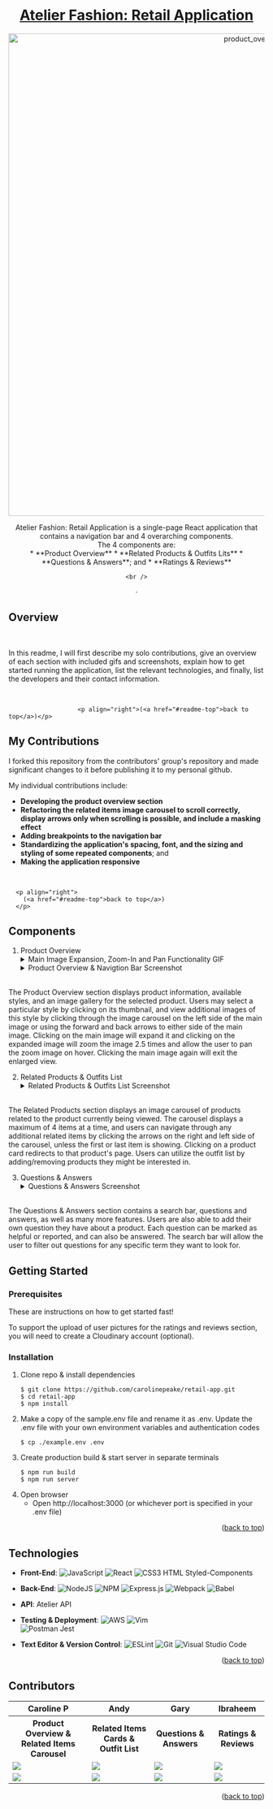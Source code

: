 <!-- Improved compatibility of back to top link: See: https://github.com/othneildrew/Best-README-Template/pull/73 -->
<a name="readme-top"></a>

<!-- PROJECT LOGO -->
<br />
<div align="center">
  <a href="https://github.com/carolinepeake/retail-app">
  <h1 align="center">Atelier Fashion: Retail Application</h1>
    <!-- ******************************************************************** -->
     <img align="center" width="950" alt="product_overview" src="https://user-images.githubusercontent.com/100883305/233085638-2442e07a-9868-4fa0-bc14-cb01ee6b42dd.png">
   
  </a>



  <p align="center">
   Atelier Fashion: Retail Application is a single-page React application that contains a navigation bar and 4 overarching components. 
    <br/>
   The 4 components are:
    <br/>
    * **Product Overview** 
    * **Related Products & Outfits Lits**
    * **Questions & Answers**; and
    * **Ratings & Reviews**
    
  </p>
    
    <br />
    
   ·<!-- DEMO LINK 
      <a href="https://github.com/ph-castle/apples2oranges">View Demo(DEMO LINK HERE!!!!)</a>
    -->

 
</div>

   

## Overview
                      
<!-- TOC: ADD LINKS FOR THE MAIN SECTIONS HERE -->

 <br/>    
 
In this readme, I will first describe my solo contributions, give an overview of each section with included gifs and screenshots, explain how to get started running the application, list the relevant technologies, and finally, list the developers and their contact information.

<br/>
                       
                       <p align="right">(<a href="#readme-top">back to top</a>)</p>
                       
 ## My Contributions
                       
I forked this repository from the contributors' group's repository and made significant changes to it before publishing it to my personal github.

My individual contributions include: <!-- INCLUDE SCREENSHOTS -->
<br/>
* **Developing the product overview section**
* **Refactoring the related items image carousel to scroll correctly, display arrows only when scrolling is possible, and include a masking effect** 
* **Adding breakpoints to the navigation bar**
* **Standardizing the application's spacing, font, and the sizing and styling of some repeated components**; and
* **Making the application responsive**  

<br/>
                                                              
      <p align="right">
        (<a href="#readme-top">back to top</a>)
      </p>
                                
                        
## Components

1. Product Overview
    <details>
    <summary>Main Image Expansion, Zoom-In and Pan Functionality GIF</summary>
     <img width="950" align="center" alt="product_nav" src="https://user-images.githubusercontent.com/100883305/233085544-081dd73e-ced4-42be-997a-ca6defee1bcd.gif">
    </details>
    <details>
    <summary>Product Overview & Navigtion Bar Screenshot</summary>
    <img width="950" alt="Product Overview with Navigation Bar" src="https://user-images.githubusercontent.com/100883305/233090260-aa25d48e-66e7-4305-bf44-644c31c88e5e.png">
    </details>

  <br>The Product Overview section displays product information, available styles, and an image gallery for the selected product. Users may select a particular style by clicking on its thumbnail, and view additional images of this style by clicking through the image carousel on the left side of the main image or using the forward and back arrows to either side of the main image. Clicking on the main image will expand it and clicking on the expanded image will zoom the image 2.5 times and allow the user to pan the zoom image on hover. Clicking the main image again will exit the enlarged view.


<!--  ![Product Overview Screenshot](images/product_overview.png)-->
 
2.  Related Products & Outfits List 
    <details>
    <summary> Related Products & Outfits List Screenshot</summary>
      <img width="950" align="center" alt="new_related" src="https://user-images.githubusercontent.com/100883305/233085678-8e730dc7-8c6d-46c0-a64c-9538456da3a9.png">
  </details>
   <br> The Related Products section displays an image carousel of products related to the product currently being viewed. The carousel displays a maximum of 4 items at a time, and users can navigate through any additional related items by clicking the arrows on the right and left side of the carousel, unless the first or last item is showing. Clicking on a product card redirects to that product's page. Users can utilize the outfit list by adding/removing products they might be interested in.

3.  Questions & Answers 
    <details>
    <summary> Questions & Answers Screenshot</summary>
       <img width="950" align="center" alt="questions and answers src="https://user-images.githubusercontent.com/100883305/233085608-99418387-8828-49e0-9506-a422b7b0260d.png">
    </details>
   <br> The Questions & Answers section contains a search bar, questions and answers, as well as many more features. Users are also able to add their own question they have about a product. Each question can be marked as helpful or reported, and can also be answered. The search bar will allow the user to filter out questions for any specific term they want to look for.


<!--

4.  Ratings & Reviews 
 
  <details>
    <summary> Ratings & Reviews Screenshot </summary>
 
        <img width="950" align="center" alt="ratings and reviews" src="https://user-images.githubusercontent.com/100883305/233085585-5bdfec2f-ac1d-46e8-a786-4a4383b41fa5.png">
      </details>
   <br>The ratings and reviews section shows all reviews for the current product being displayed, as well as a breakdown of the ratings and product characteristics. The list of reviews can be sorted by relevance, helpfulness, or date. The user can also filter reviews by their star ratings. A user may add their own review to the list. Reviews can also be marked as helpful or reported.

            
  <p align="right">(<a href="#readme-top">back to top</a>)</p>
  
  <!-- GETTING STARTED -->
## Getting Started

### Prerequisites

These are instructions on how to get started fast!

To support the upload of user pictures for the ratings and reviews section, you will need to create a Cloudinary account (optional).

### Installation

1. Clone repo & install dependencies 
   ```
   $ git clone https://github.com/carolinepeake/retail-app.git
   $ cd retail-app
   $ npm install
   ```
2. Make a copy of the sample.env file and rename it as .env. Update the .env file with your own environment variables and authentication codes 
   ```
   $ cp ./example.env .env
   ```
3. Create production build & start server in separate terminals
   ```
   $ npm run build
   $ npm run server
   ```
4. Open browser 
   - Open http://localhost:3000 (or whichever port is specified in your .env file)
            
 <p align="right">(<a href="#readme-top">back to top</a>)</p>

  
## Technologies
* **Front-End**: 
         ![JavaScript](https://img.shields.io/badge/JavaScript-323330?style=for-the-badge&logo=javascript&logoColor=F7DF1E) 
         ![React](https://img.shields.io/badge/react-%2320232a.svg?style=for-the-badge&logo=react&logoColor=%2361DAFB)
         ![CSS3](https://img.shields.io/badge/css3-%231572B6.svg?style=for-the-badge&logo=css3&logoColor=white)
          HTML
          Styled-Components
* **Back-End**: 
          ![NodeJS](https://img.shields.io/badge/node.js-6DA55F?style=for-the-badge&logo=node.js&logoColor=white)
          ![NPM](https://img.shields.io/badge/NPM-%23000000.svg?style=for-the-badge&logo=npm&logoColor=white) 
          ![Express.js](https://img.shields.io/badge/Express.js-000000?style=for-the-badge&logo=express&logoColor=white)
          ![Webpack](https://img.shields.io/badge/webpack-%238DD6F9.svg?style=for-the-badge&logo=webpack&logoColor=black) 
          ![Babel](https://img.shields.io/badge/Babel-F9DC3e?style=for-the-badge&logo=babel&logoColor=black) 
* **API**: Atelier API
                                        
* **Testing & Deployment**:
           ![AWS](https://img.shields.io/badge/AWS-%23FF9900.svg?style=for-the-badge&logo=amazon-aws&logoColor=white) 
           ![Vim](https://img.shields.io/badge/VIM-%2311AB00.svg?style=for-the-badge&logo=vim&logoColor=white)  
           ![Postman](https://img.shields.io/badge/Postman-FF6C37?style=for-the-badge&logo=Postman&logoColor=white)
            Jest

* **Text Editor & Version Control**:
        ![ESLint](https://img.shields.io/badge/ESLint-4B3263?style=for-the-badge&logo=eslint&logoColor=white)
        ![Git](https://img.shields.io/badge/git-%23F05033.svg?style=for-the-badge&logo=git&logoColor=white) 
        ![Visual Studio Code](https://img.shields.io/badge/Visual_Studio_Code-0078D4?style=for-the-badge&logo=visual%20studio%20code&logoColor=white)

            
<p align="right">(<a href="#readme-top">back to top</a>)</p>

<!-- CONTACT -->
## Contributors

<table>
  <tr>
    <th>Caroline P</th>
    <th>Andy </th>
    <th>Gary</th>
    <th>Ibraheem</th>
  </tr>
  <!-- Sections -->
   <tr>                                  
    <th>Product Overview & Related Items Carousel</th>
    <th>Related Items Cards & Outfit List</th>
    <th>Questions & Answers</th>
    <th>Ratings & Reviews</th>
   </tr>
  <tr>
    <td>
<!-- GITHUB LINKS      -->
      <a href="https://github.com/carolinepeake"> <!-- Caroline    -->
        <img src="https://img.shields.io/badge/github%20-%23121011.svg?&style=for-the-badge&logo=github&logoColor=white"/>
      </a>
    <td>
      <a href="https://github.com/andy"> <!-- Andy    -->
        <img src="https://img.shields.io/badge/github%20-%23121011.svg?&style=for-the-badge&logo=github&logoColor=white"/>
      </a>
    </td>
    <td>
      <a href="https://github.com/gary"> <!-- Gary    -->
        <img src="https://img.shields.io/badge/github%20-%23121011.svg?&style=for-the-badge&logo=github&logoColor=white"/>
      </a>
    </td>
    <td>
      <a href="https://github.com/ibr"> <!-- Ibr    -->
        <img src="https://img.shields.io/badge/github%20-%23121011.svg?&style=for-the-badge&logo=github&logoColor=white"/>
      </a>
    </td>
  <tr>
      <!-- LINKEDIN LINKS      -->
    <td>
      <a href="https://www.linkedin.com/in/carolinepeake/"> <!-- Caroline    -->
        <img src="https://img.shields.io/badge/linkedin%20-%230077B5.svg?&style=for-the-badge&logo=linkedin&logoColor=white"/>
      </a>
    </td>
    <td>
      <a href="https://www.linkedin.com/in/andy/">  <!-- Andy    -->
        <img src="https://img.shields.io/badge/linkedin%20-%230077B5.svg?&style=for-the-badge&logo=linkedin&logoColor=white"/>
      </a>
    </td>
    <td>
      <a href="https://www.linkedin.com/in/gary/">  <!-- Gary    -->
        <img src="https://img.shields.io/badge/linkedin%20-%230077B5.svg?&style=for-the-badge&logo=linkedin&logoColor=white"/>
      </a>
    </td>
     <td>
      <a href="https://www.linkedin.com/in/Ibr/"> <!-- Ibr    -->
        <img src="https://img.shields.io/badge/linkedin%20-%230077B5.svg?&style=for-the-badge&logo=linkedin&logoColor=white"/>
      </a>
    </td>
</table>

<p align="right">(<a href="#readme-top">back to top</a>)</p>

                                    


